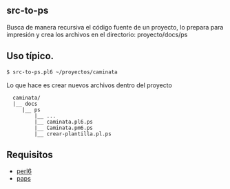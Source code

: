 src-to-ps
---------

Busca de manera recursiva el código fuente de un proyecto, lo prepara
para impresión y crea los archivos en el directorio: proyecto/docs/ps 

## Uso típico.

```bash
$ src-to-ps.pl6 ~/proyectos/caminata
```

Lo que hace es crear nuevos archivos dentro del proyecto

```
  caminata/
  |__ docs
     |__ ps
         |__ ...
         |__ caminata.pl6.ps
         |__ Caminata.pm6.ps
         |__ crear-plantilla.pl.ps
```

## Requisitos

* [perl6](http://perl6.org/)
* [paps](https://github.com/dov/paps)

